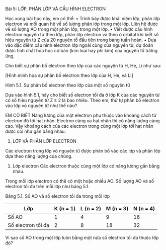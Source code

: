 Bài 5: LỚP, PHÂN LỚP VÀ CẤU HÌNH ELECTRON

Học xong bài học này, em có thể:
• Trình bày được khái niệm lớp, phân lớp electron và mối quan hệ về số lượng phân lớp trong một lớp. Liên hệ được về số lượng AO trong một phân lớp, trong một lớp.
• Viết được cấu hình electron nguyên tử theo lớp, phân lớp electron và theo ô orbital khi biết số hiệu nguyên tử Z của 20 nguyên tố đầu tiên trong bảng tuần hoàn.
• Dựa vào đặc điểm cấu hình electron lớp ngoài cùng của nguyên tử, dự đoán được tính chất hóa học cơ bản (kim loại hay phi kim) của nguyên tố tương ứng.

Cho biết sự phân bố electron theo lớp của các nguyên tử H, He, Li như sau:

[Hình minh họa sự phân bố electron theo lớp của H, He, và Li]

Hình 5.1. Sự phân bố electron theo lớp của một số nguyên tử

Dựa vào hình 5.1, hãy cho biết số electron tối đa ở lớp K của các nguyên tử có số hiệu nguyên tử Z ≥ 2 là bao nhiêu. Theo em, thứ tự phân bố electron vào lớp vỏ nguyên tử như thế nào?

EM CÓ BIẾT
Năng lượng của một electron phụ thuộc vào khoảng cách từ electron đó tới hạt nhân. Electron càng xa hạt nhân thì có năng lượng càng cao. Vậy khoảng cách của các electron trong cùng một lớp tới hạt nhân được coi như gần bằng nhau.

1. LỚP VÀ PHÂN LỚP ELECTRON

Các electron trong lớp vỏ nguyên tử được phân bố vào các lớp và phân lớp dựa theo năng lượng của chúng.

1. Lớp electron
Các electron thuộc cùng một lớp có năng lượng gần bằng nhau.

Trong mỗi lớp electron có thể có một hoặc nhiều AO. Số lượng AO và số electron tối đa trên mỗi lớp như bảng 5.1.

Bảng 5.1. Số AO và số electron tối đa trong mỗi lớp

| Lớp | K (n = 1) | L (n = 2) | M (n = 3) | N (n = 4) |
|-----|-----------|-----------|-----------|-----------|
| Số AO | 1 | 4 | 9 | 16 |
| Số electron tối đa | 2 | 8 | 18 | 32 |

Vì sao số AO trong một lớp luôn bằng một nửa số electron tối đa thuộc lớp đó?